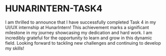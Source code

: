 # HUNARINTERN-TASK4
I am thrilled to announce that I have successfully completed Task 4 in my UI/UX internship at HunarIntern!
This achievement marks a significant milestone in my journey
showcasing my dedication and hard work.
I am incredibly grateful for the opportunity to learn and grow in this dynamic field.
Looking forward to tackling new challenges and continuing to develop my skills!
